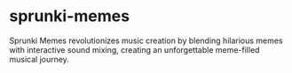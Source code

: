 # sprunki-memes
Sprunki Memes revolutionizes music creation by blending hilarious memes with interactive sound mixing, creating an unforgettable meme-filled musical journey.
